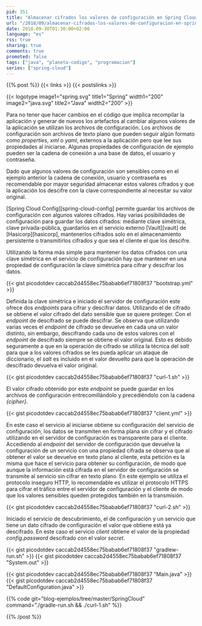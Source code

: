 ```yaml
---
pid: 351
title: "Almacenar cifrados los valores de configuración en Spring Cloud Config"
url: "/2018/09/almacenar-cifrados-los-valores-de-configuracion-en-spring-cloud-config/"
date: 2018-09-30T01:30:00+02:00
language: "es"
rss: true
sharing: true
comments: true
promoted: false
tags: ["java", "planeta-codigo", "programacion"]
series: ["spring-cloud"]
---
```


{{% post %}}
{{< links >}}
{{< postslinks >}}

{{< logotype image1="spring.svg" title1="Spring" width1="200" image2="java.svg" title2="Java" width2="200" >}}

Para no tener que hacer cambios en el código que implica recompilar la aplicación y generar de nuevos los artefactos al cambiar algunos valores de la aplicación se utilizan los archivos de configuración. Los archivos de configuración son archivos de texto plano que pueden seguir algún formato como _properties_, _xml_ o _yaml_, externos a la aplicación pero que lee sus propiedades al iniciarse. Algunas propiedades de configuración de ejemplo pueden ser la cadena de conexión a una base de datos, el usuario y contraseña.

Dado que algunos valores de configuración son sensibles como en el ejemplo anterior la cadena de conexión, usuario y contraseña es recomendable por mayor seguridad almacenar estos valores cifrados y que la aplicación los descifre con la clave correspondiente al necesitar su valor original.

[Spring Cloud Config][spring-cloud-config] permite guardar los archivos de configuración con algunos valores cifrados. Hay varias posibilidades de configuración para guardar los datos cifrados: mediante clave simétrica, clave privada-pública, guardarlos en el servicio externo [Vault][vault] de [Hasicorp][hasicorp], mantenerlos cifrados solo en el almacenamiento persistente o transmitirlos cifrados y que sea el cliente el que los descifre.

Utilizando la forma más simple para mantener los datos cifrados con una clave simétrica en el servicio de configuración hay que mantener en una propiedad de configuración la clave simétrica para cifrar y descifrar los datos.

{{< gist picodotdev caccab2d4558ec75babab6ef71808f37 "bootstrap.yml" >}}

Definida la clave simétrica e iniciado el servidor de configuración este ofrece dos _endpoints_ para cifrar y descifrar datos. Utilizando el de cifrado se obtiene el valor cifrado del dato sensible que se quiere proteger. Con el _endpoint_ de descifrado se puede descifrar. Se observa que utilizando varias veces el _endpoint_ de cifrado se devuelve en cada una un valor distinto, sin embargo, descifrando cada uno de estos valores con el _endpoint_ de descifrado siempre se obtiene el valor original. Esto es debido seguramente a que en la operación de cifrado se utiliza la técnica del _salt_ para que a los valores cifrados se les pueda aplicar un ataque de diccionario, el _salt_ es incluido en el valor devuelto para que la operación de descifrado devuelva el valor original.

{{< gist picodotdev caccab2d4558ec75babab6ef71808f37 "curl-1.sh" >}}

El valor cifrado obtenido por este _endpoint_ se puede guardar en los archivos de configuración entrecomillándolo y precediéndolo con la cadena _{cipher}_.

{{< gist picodotdev caccab2d4558ec75babab6ef71808f37 "client.yml" >}}

En este caso el servicio al iniciarse obtiene su configuración del servicio de configuración, los datos se transmiten en forma plana sin cifrar y el cifrado utilizando en el servidor de configuración es transparente para el cliente. Accediendo al _endpoint_ del servidor de configuración que devuelve la configuración de un servicio con una propiedad cifrada se observa que al obtener el valor se devuelve en texto plano al cliente, esta petición es la misma que hace el servicio para obtener su configuración, de modo que aunque la información está cifrada en el servidor de configuración se transmite al servicio sin cifrar en texto plano. En este ejemplo se utiliza el protocolo inseguro HTTP, lo recomendable es utilizar el protocolo HTTPS para cifrar el tráfico entre el servidor de configuración y el cliente de modo que los valores sensibles queden protegidos también en la transmisión. 

{{< gist picodotdev caccab2d4558ec75babab6ef71808f37 "curl-2.sh" >}}

Iniciado el servicio de descubrimiento, el de configuración y un servicio que tiene un dato cifrado de configuración el valor que obtiene está ya descifrado. En este caso el servicio _client_ obtiene el valor de la propiedad _config.password_ descifrado con el valor _secret_.

{{< gist picodotdev caccab2d4558ec75babab6ef71808f37 "gradlew-run.sh" >}}
{{< gist picodotdev caccab2d4558ec75babab6ef71808f37 "System.out" >}}

{{< gist picodotdev caccab2d4558ec75babab6ef71808f37 "Main.java" >}}
{{< gist picodotdev caccab2d4558ec75babab6ef71808f37 "DefaultConfiguration.java" >}}

{{% code git="blog-ejemplos/tree/master/SpringCloud" command="./gradle-run.sh && ./curl-1.sh" %}}

{{% /post %}}
